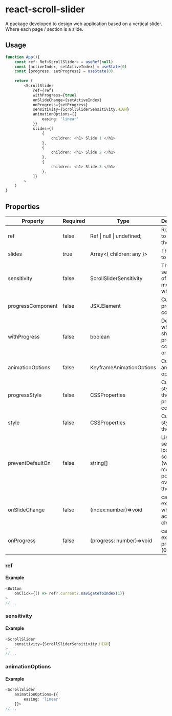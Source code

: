 
# react-scroll-slider

A package developed to design web application based on a vertical slider. Where each page / section is a slide.

## Usage
```typescript
function App(){
    const ref: Ref<ScrollSlider> = useRef(null)
    const [activeIndex, setActiveIndex] = useState(0)
    const [progress, setProgress] = useState(0)
    
    return (
        <ScrollSlider
            ref={ref}
            withProgress={true}
            onSlideChange={setActiveIndex}
            onProgress={setProgress}
            sensitivity={ScrollSliderSensitivity.HIGH}
            animationOptions={{
                easing: 'linear'
            }}
            slides={[
                {
                    children: <h1> Slide 1 </h1>
                },
                {
                    children: <h1> Slide 2 </h1>
                },
                {
                    children: <h1> Slide 3 </h1>
                },
            ]}
        >
    )
}
```

## Properties
Property | Required | Type | Description
--- | --- | --- | --- 
ref | false | Ref<ScrollSliderOOP> \| null \| undefined; | Ref object to use in the screen
slides | true | Array<{ children: any }> | The slides to show
sensitivity | false | ScrollSliderSensitivity | The sensitivity of the mouse wheel
progressComponent | false | JSX.Element | Custom progress component
withProgress | false | boolean | Defined whether to show the progress component or not
animationOptions | false | KeyframeAnimationOptions | Custom animation options
progressStyle | false | CSSProperties | Custom styles of the default progress component
style | false | CSSProperties | Custom styles for the slider
preventDefaultOn | false | string[] | List of selectors to lock scrolling on (when mouse pointer is over any of them)
onSlideChange | false | (index:number)=>void | callback to execute when active slide changes
onProgress | false | (progress: number)=>void | callback to execute on progress (0~1)

### ref
#### Example
```typescript
<Button
    onClick={() => ref?.current?.navigateToIndex(1)}
>
//...
```

### sensitivity
#### Example
```typescript
<ScrollSlider
    sensitivity={ScrollSliderSensitivity.HIGH}
>
//...
```

### animationOptions
#### Example 
```typescript
<ScrollSlider
    animationOptions={{
        easing: 'linear'
    }}>
//...
```